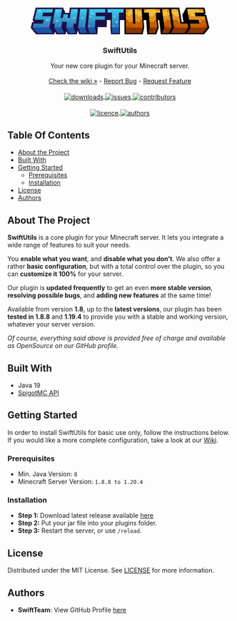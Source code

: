 <br/>
<p align="center">
  <a href="https://github.com/SwiftTeam-Dev/SwiftUtils">
    <img src="https://github.com/SwiftTeam-Dev/SwiftUtils/blob/Main/assets/text-banner.png?raw=true" alt="Logo" width="400" height="60">
  </a>
</p>

<h3 align="center">SwiftUtils</h3>

<p align="center">
  Your new core plugin for your Minecraft server.
  <br/>
  <br/>
  <a href="https://swiftteam.gitbook.io/swiftutils/">Check the wiki »</a>
  -
  <a href="https://github.com/SwiftTeam-Dev/SwiftUtils/issues">Report Bug</a>
  -
  <a href="https://github.com/SwiftTeam-Dev/SwiftUtils/issues">Request Feature</a>
  <br/>
  <br/>
  
  <a href="https://github.com/SwiftTeam-Dev/SwiftUtils/releases/latest">
    <img src="https://img.shields.io/github/downloads/SwiftTeam-Dev/SwiftUtils/total?style=for-the-badge" align="center" alt="downloads">
  </a>
  <a href="https://github.com/SwiftTeam-Dev/SwiftUtils/issues">
    <img src="https://img.shields.io/github/issues/SwiftTeam-Dev/SwiftUtils?style=for-the-badge" align="center" alt="issues">
  </a>
  <a href="https://github.com/SwiftTeam-Dev/SwiftUtils#authors">
    <img src="https://img.shields.io/github/contributors/SwiftTeam-Dev/SwiftUtils?color=dark-green&style=for-the-badge" align="center" alt="contributors">
  </a>
  <br/>
  <br/>
  <a href="https://github.com/SwiftTeam-Dev/SwiftUtils/blob/Main/LICENSE">
    <img src="https://img.shields.io/badge/License-MIT%20License-blue?style=for-the-badge" align="center" alt="licence">
  </a>
  <a href="https://www.codefactor.io/repository/github/SwiftTeam-Dev/SwiftUtils">
    <img src="https://www.codefactor.io/repository/github/SwiftTeam-Dev/SwiftUtils/badge?style=for-the-badge" align="center" alt="authors">
  </a>

</p>

## Table Of Contents

* [About the Project](#about-the-project)
* [Built With](#built-with)
* [Getting Started](#getting-started)
    * [Prerequisites](#prerequisites)
    * [Installation](#installation)
* [License](#license)
* [Authors](#authors)

## About The Project

**SwiftUtils** is a core plugin for your Minecraft server.
It lets you integrate a wide range of features to suit your needs.

You __enable what you want__, and __disable what you don't__.
We also offer a rather **basic configuration**, but with a total control over the plugin, so you can **customize it 100%** for your server.

Our plugin is **updated frequently** to get an even __more stable version__, __resolving possible bugs__, and __adding new features__ at the same time!

Available from version **1.8**, up to the **latest versions**, our plugin has been __tested in 1.8.8__ and __1.19.4__ to provide you with a stable and working version, whatever your server version.

*Of course, everything said above is provided free of charge and available as OpenSource on our GitHub profile.*

## Built With

* Java 19
* [SpigotMC API](https://hub.spigotmc.org/javadocs/spigot/)

## Getting Started

In order to install SwiftUtils for basic use only, follow the instructions below.
If you would like a more complete configuration, take a look at our [Wiki](https://swiftteam.gitbook.io/swiftutils).

### Prerequisites

* Min. Java Version: `8`
* Minecraft Server Version: `1.8.8 to 1.20.4`

### Installation

* **Step 1:** Download latest release available [here](https://github.com/SwiftTeam-Dev/SwiftUtils/releases/latest)
* **Step 2:** Put your jar file into your plugins folder.
* **Step 3:** Restart the server, or use `/reload`.

## License

Distributed under the MIT License. See [LICENSE](https://github.com/SwiftTeam-Dev/SwiftUtils/blob/main/LICENSE.md) for more information.

## Authors

* **SwiftTeam**: View GitHub Profile [here](https://github.com/SwiftTeam-Dev/)